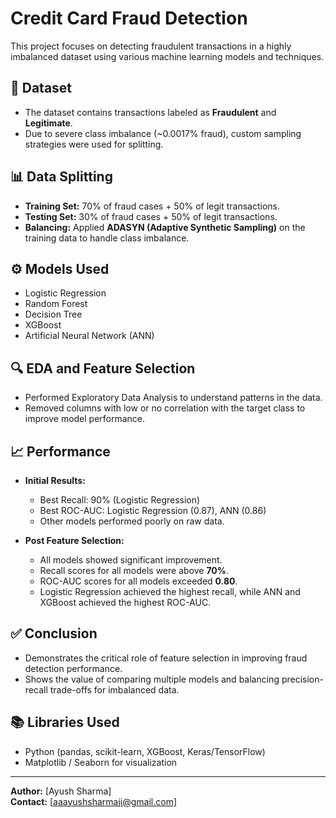 # Credit Card Fraud Detection

This project focuses on detecting fraudulent transactions in a highly imbalanced dataset using various machine learning models and techniques.

## 📌 Dataset

- The dataset contains transactions labeled as **Fraudulent** and **Legitimate**.
- Due to severe class imbalance (~0.0017% fraud), custom sampling strategies were used for splitting.

## 📊 Data Splitting

- **Training Set:** 70% of fraud cases + 50% of legit transactions.
- **Testing Set:** 30% of fraud cases + 50% of legit transactions.
- **Balancing:** Applied **ADASYN (Adaptive Synthetic Sampling)** on the training data to handle class imbalance.

## ⚙️ Models Used

- Logistic Regression
- Random Forest
- Decision Tree
- XGBoost
- Artificial Neural Network (ANN)

## 🔍 EDA and Feature Selection

- Performed Exploratory Data Analysis to understand patterns in the data.
- Removed columns with low or no correlation with the target class to improve model performance.

## 📈 Performance

- **Initial Results:**  
  - Best Recall: 90% (Logistic Regression)  
  - Best ROC-AUC: Logistic Regression (0.87), ANN (0.86)  
  - Other models performed poorly on raw data.

- **Post Feature Selection:**  
  - All models showed significant improvement.  
  - Recall scores for all models were above **70%**.  
  - ROC-AUC scores for all models exceeded **0.80**.  
  - Logistic Regression achieved the highest recall, while ANN and XGBoost achieved the highest ROC-AUC.

## ✅ Conclusion

- Demonstrates the critical role of feature selection in improving fraud detection performance.
- Shows the value of comparing multiple models and balancing precision-recall trade-offs for imbalanced data.

## 📚 Libraries Used

- Python (pandas, scikit-learn, XGBoost, Keras/TensorFlow)
- Matplotlib / Seaborn for visualization

---

**Author:** [Ayush Sharma]  
**Contact:** [aaayushsharmaji@gmail.com]
